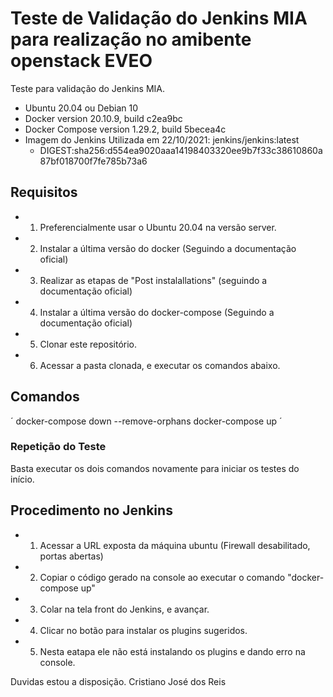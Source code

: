# Teste de Validação do Jenkins MIA para realização no amibente openstack EVEO
Teste para validação do Jenkins MIA.
  - Ubuntu 20.04 ou Debian 10
  - Docker version 20.10.9, build c2ea9bc
  - Docker Compose version 1.29.2, build 5becea4c
  - Imagem do Jenkins Utilizada em 22/10/2021: jenkins/jenkins:latest
    - DIGEST:sha256:d554ea9020aaa14198403320ee9b7f33c38610860a87bf018700f7fe785b73a6

## Requisitos
 - 1) Preferencialmente usar o Ubuntu 20.04 na versão server.
 - 2) Instalar a última versão do docker (Seguindo a documentação oficial)
 - 3) Realizar as etapas de "Post instalallations" (seguindo a documentação oficial)
 - 4) Instalar a última versão do docker-compose (Seguindo a documentação oficial)
 - 5) Clonar este repositório.
 - 6) Acessar a pasta clonada, e executar os comandos abaixo.

## Comandos
´
docker-compose down --remove-orphans
docker-compose up
´
### Repetição do Teste
Basta executar os dois comandos novamente para iniciar os testes do início.

## Procedimento no Jenkins
 - 1) Acessar a URL exposta da máquina ubuntu (Firewall desabilitado, portas abertas)
 - 2) Copiar o código gerado na console ao executar o comando "docker-compose up"
 - 3) Colar na tela front do Jenkins, e avançar.
 - 4) Clicar no botão para instalar os plugins sugeridos.
 - 5) Nesta eatapa ele não está instalando os plugins e dando erro na console.

Duvidas estou a disposição.
Cristiano José dos Reis
